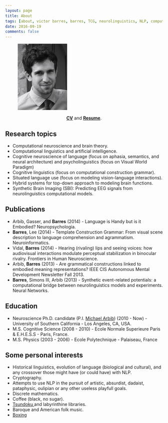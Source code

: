 ```yaml
---
layout: page
title: About
tags: [about, victor barres, barres, TCG, neurolinguistics, NLP, computational neuroscience, AI, construction grammar]
date: 2016-09-19
comments: false
---
```


<figure>
	<img src="/assets/img/portrait.png">
</figure>

<div align="center">
<a href="/assets/dat/barres-cv.pdf"><b>CV</b></a> and <a href="/assets/dat/barres-resume.pdf"><b>Resume</b></a>.
</div>

## Research topics
* Computational neuroscience and brain theory.
* Computational linguistics and artificial intelligence.
* Cognitive neuroscience of language (focus on aphasia, semantics, and neural architecture) and psycholinguistics (focus on Visual World Paradigm)
* Cognitive linguistics (focus on computational construction grammar).
* Situated language use (focus on modeling vision-language interactions).
* Hybrid systems for top-down approach to modeling brain functions.
* Synthetic Brain Imaging (SBI): Predicting EEG signals from neurolinguistics computational models.

## Publications
* <a href="/assets/dat/papers/Arbib, Gasser, & Barres13.pdf"><i class="fa fa-file-pdf-o fa-inverse" aria-hidden="true"></i></a> Arbib, Gasser, and <b>Barres</b> (2014) - Language is Handy but is it Embodied? Neuropsychologia.
* <a href="/assets/dat/papers/Barres&al13(NeuroInfo).pdf"><i class="fa fa-file-pdf-o fa-inverse" aria-hidden="true"></i></a> <b>Barres</b>, Lee (2014) - Template Construction Grammar: From visual scene description to language comprehension and agrammatism. Neuroinformatics.
* <a href="/assets/dat/papers/Vidal&Barres14(FrontiersHumanNeur)"><i class="fa fa-file-pdf-o fa-inverse" aria-hidden="true"></i></a> Vidal, <b>Barres</b> (2014) - Hearing (rivaling) lips and seeing voices: how audiovisual interactions modulate perceptual stabilization in binocular rivalry. Frontiers in Human Neuroscience.
* <a href="/assets/dat/papers/Arbib&Barres13(AMD Newsletter).pdf"><i class="fa fa-file-pdf-o fa-inverse" aria-hidden="true"></i></a> Arbib, <b>Barres</b> (2013) - Are grammatical constructions linked to embodied meaning representations? IEEE CIS Autonomous Mental Development Newsletter Fall 2013.
* <a href="/assets/dat/papers/Barres&al13(NeuralNetwork).pdf"><i class="fa fa-file-pdf-o fa-inverse" aria-hidden="true"></i></a> <b>Barres</b>, Simons III, Arbib (2013) - Synthetic event-related potentials: a computational bridge between neurolinguistics models and experiments. Neural Networks.

## Education
* Neuroscience Ph.D. candidate (P.I. <a href="https://scholar.google.com/citations?user=it1vhYAAAAAJ&hl=en">Michael Arbib</a>)  (2010 - Now) - University of Southern California - Los Angeles, CA, USA.
* M.S. Cognitive Science (2008 - 2010) - Ecole Normale Superieure Paris & E.H.E.S.S - Paris, France.
* M.S. Physics (2003 - 2006) - Ecole Polytechnique - Palaiseau, France

## Some personal interests
* Historical linguistics, evolution of language (biological and cultural), and any crossover those might have (or could have) with NLP.
* Cryptography.
* Attempts to use NLP in the pursuit of artistic, absurdist, dadaist, pataphysic, oulipian or any other useless playfull goals.
* Discrete mathematics.
* Coffee (black, no sugar).
* <a href="https://en.wikipedia.org/wiki/Tsundoku"> Tsundoku </a> and labyrinthine libraries.
* Baroque and American folk music.
* <a href="http://www.cultureboxe.com/">Boxing</a>
